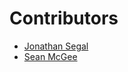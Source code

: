 # Contributors
- [Jonathan Segal](https://github.com/jonathannsegal)
- [Sean McGee](https://github.com/seantm2)
